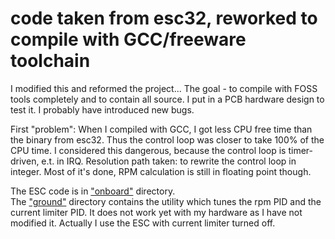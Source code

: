 # code taken from esc32, reworked to compile with GCC/freeware toolchain

I modified this and reformed the project... The goal - to compile with FOSS tools completely and to contain all source.
I put in a PCB hardware design to test it.
I probably have introduced new bugs.

First "problem": When I compiled with GCC, I got less CPU free time than the binary from esc32. Thus the control loop was closer to take 100% of the CPU time.
I considered this dangerous, because the control loop is timer-driven, e.t. in IRQ. Resolution path taken: to rewrite the control loop in integer. Most of it's done, RPM calculation is still in floating point though.

The ESC code is in <a href=https://github.com/AGenchev/esc32/tree/gelemod02/onboard>"onboard"</a> directory. <br/>
The <a href=https://github.com/AGenchev/esc32/tree/gelemod02/ground>"ground"</a> directory contains the utility which tunes the rpm PID and the current limiter PID. It does not work yet with my hardware as I have not modified it. Actually I use the ESC with current limiter turned off.
